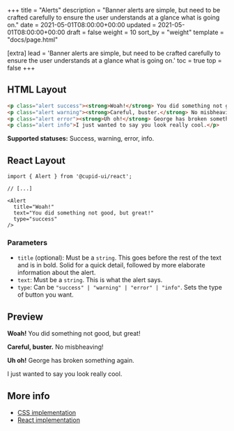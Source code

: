 +++
title = "Alerts"
description = "Banner alerts are simple, but need to be crafted carefully to ensure the user understands at a glance what is going on."
date = 2021-05-01T08:00:00+00:00
updated = 2021-05-01T08:00:00+00:00
draft = false
weight = 10
sort_by = "weight"
template = "docs/page.html"

[extra]
lead = 'Banner alerts are simple, but need to be crafted carefully to ensure the user understands at a glance what is going on.'
toc = true
top = false
+++

## HTML Layout
```html
<p class="alert success"><strong>Woah!</strong> You did something not good, but great!</p>
<p class="alert warning"><strong>Careful, buster.</strong> No misbheaving!</p>
<p class="alert error"><strong>Uh oh!</strong> George has broken something again.</p>
<p class="alert info">I just wanted to say you look really cool.</p>
```

**Supported statuses:** Success, warning, error, info.

## React Layout
```tsx
import { Alert } from '@cupid-ui/react';

// [...]

<Alert
  title="Woah!"
  text="You did something not good, but great!"
  type="success"
/>
```

### Parameters
- `title` (optional): Must be a `string`. This goes before the rest of the text and is in bold. Solid for a quick detail, followed by more elaborate information about the alert.
- `text`: Must be a `string`. This is what the alert says.
- `type`: Can be `"success" | "warning" | "error" | "info"`. Sets the type of button you want.

## Preview
<p class="alert success"><strong>Woah!</strong> You did something not good, but great!</p>
<p class="alert warning"><strong>Careful, buster.</strong> No misbheaving!</p>
<p class="alert error"><strong>Uh oh!</strong> George has broken something again.</p>
<p class="alert info">I just wanted to say you look really cool.</p>

## More info
- [CSS implementation](https://github.com/designbylunar/cupid-ui/blob/main/css/src/layout/alert.css)
- [React implementation](https://github.com/designbylunar/cupid-ui/blob/main/react/src/components/layout/alert.tsx)

